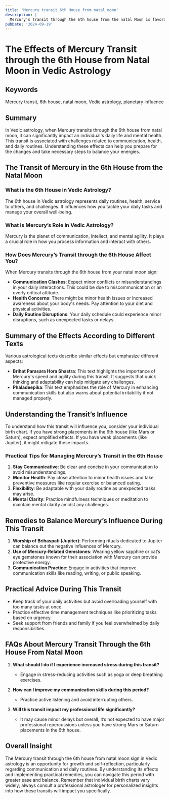 ```yaml
---
title: 'Mercury transit 6th House from natal moon'
description: |
  Mercury's transit through the 6th house from the natal Moon is favorable, bringing success, financial gains, and victory over enemies. The individual may experience a rise in status, improved health, and general happiness, with potential for recognition and success in endeavors.
pubDate: '2024-09-19'
---
```


# The Effects of Mercury Transit through the 6th House from Natal Moon in Vedic Astrology

## Keywords
Mercury transit, 6th house, natal moon, Vedic astrology, planetary influence

## Summary
In Vedic astrology, when Mercury transits through the 6th house from natal moon, it can significantly impact an individual's daily life and mental health. This transit is associated with challenges related to communication, health, and daily routines. Understanding these effects can help you prepare for the changes and take necessary steps to balance your energies.

## The Transit of Mercury in the 6th House from the Natal Moon

### What is the 6th House in Vedic Astrology?
The 6th house in Vedic astrology represents daily routines, health, service to others, and challenges. It influences how you tackle your daily tasks and manage your overall well-being.

### What is Mercury’s Role in Vedic Astrology?
Mercury is the planet of communication, intellect, and mental agility. It plays a crucial role in how you process information and interact with others.

### How Does Mercury’s Transit through the 6th House Affect You?
When Mercury transits through the 6th house from your natal moon sign:
- **Communication Clashes**: Expect minor conflicts or misunderstandings in your daily interactions. This could be due to miscommunication or an overly critical attitude.
- **Health Concerns**: There might be minor health issues or increased awareness about your body's needs. Pay attention to your diet and physical activities.
- **Daily Routine Disruptions**: Your daily schedule could experience minor disruptions, such as unexpected tasks or delays.

## Summary of the Effects According to Different Texts
Various astrological texts describe similar effects but emphasize different aspects:

* **Brihat Parasara Hora Shastra**: This text highlights the importance of Mercury's speed and agility during this transit. It suggests that quick thinking and adaptability can help mitigate any challenges.
* **Phaladeepika**: This text emphasizes the role of Mercury in enhancing communication skills but also warns about potential irritability if not managed properly.

## Understanding the Transit’s Influence
To understand how this transit will influence you, consider your individual birth chart. If you have strong placements in the 6th house (like Mars or Saturn), expect amplified effects. If you have weak placements (like Jupiter), it might mitigate these impacts.

### Practical Tips for Managing Mercury’s Transit in the 6th House
1. **Stay Communicative**: Be clear and concise in your communication to avoid misunderstandings.
2. **Monitor Health**: Pay close attention to minor health issues and take preventive measures like regular exercise or balanced eating.
3. **Flexibility**: Be adaptable with your daily routine as unexpected tasks may arise.
4. **Mental Clarity**: Practice mindfulness techniques or meditation to maintain mental clarity amidst any challenges.

## Remedies to Balance Mercury’s Influence During This Transit
1. **Worship of Brihaspati (Jupiter)**: Performing rituals dedicated to Jupiter can balance out the negative influences of Mercury.
2. **Use of Mercury-Related Gemstones**: Wearing yellow sapphire or cat’s eye gemstones known for their association with Mercury can provide protective energy.
3. **Communication Practice**: Engage in activities that improve communication skills like reading, writing, or public speaking.

## Practical Advice During This Transit
- Keep track of your daily activities but avoid overloading yourself with too many tasks at once.
- Practice effective time management techniques like prioritizing tasks based on urgency.
- Seek support from friends and family if you feel overwhelmed by daily responsibilities.

## FAQs About Mercury Transit Through the 6th House From Natal Moon

1. **What should I do if I experience increased stress during this transit?**
   * Engage in stress-reducing activities such as yoga or deep breathing exercises.

2. **How can I improve my communication skills during this period?**
   * Practice active listening and avoid interrupting others.

3. **Will this transit impact my professional life significantly?**
   * It may cause minor delays but overall, it’s not expected to have major professional repercussions unless you have strong Mars or Saturn placements in the 6th house.

## Overall Insight
The Mercury transit through the 6th house from natal moon sign in Vedic astrology is an opportunity for growth and self-reflection, particularly regarding communication and daily routines. By understanding its effects and implementing practical remedies, you can navigate this period with greater ease and balance. Remember that individual birth charts vary widely; always consult a professional astrologer for personalized insights into how these transits will impact you specifically.